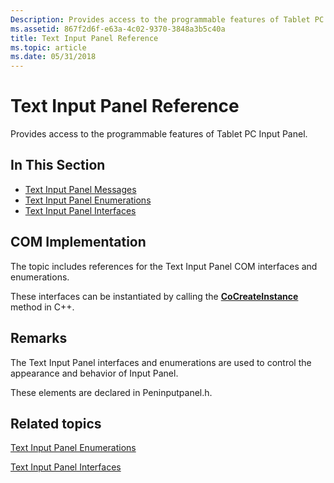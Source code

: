```yaml
---
Description: Provides access to the programmable features of Tablet PC Input Panel.
ms.assetid: 867f2d6f-e63a-4c02-9370-3848a3b5c40a
title: Text Input Panel Reference
ms.topic: article
ms.date: 05/31/2018
---
```


# Text Input Panel Reference

Provides access to the programmable features of Tablet PC Input Panel.

## In This Section

-   [Text Input Panel Messages](tip-messages.md)
-   [Text Input Panel Enumerations](text-input-panel-enumerations.md)
-   [Text Input Panel Interfaces](text-input-panel-interfaces.md)

## COM Implementation

The topic includes references for the Text Input Panel COM interfaces and enumerations.

These interfaces can be instantiated by calling the [**CoCreateInstance**](https://msdn.microsoft.com/en-us/library/ms686615(v=VS.85).aspx) method in C++.

## Remarks

The Text Input Panel interfaces and enumerations are used to control the appearance and behavior of Input Panel.

These elements are declared in Peninputpanel.h.

## Related topics

<dl> <dt>

[Text Input Panel Enumerations](text-input-panel-enumerations.md)
</dt> <dt>

[Text Input Panel Interfaces](text-input-panel-interfaces.md)
</dt> </dl>

 

 



